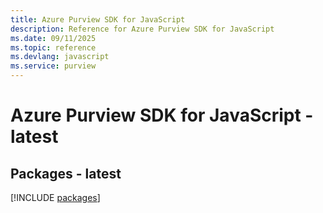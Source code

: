 ```yaml
---
title: Azure Purview SDK for JavaScript
description: Reference for Azure Purview SDK for JavaScript
ms.date: 09/11/2025
ms.topic: reference
ms.devlang: javascript
ms.service: purview
---
```

# Azure Purview SDK for JavaScript - latest
## Packages - latest
[!INCLUDE [packages](purview-index.md)]